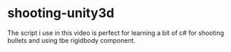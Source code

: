 # shooting-unity3d
 The script i use in this video is perfect for learning a bit of c# for shooting bullets and using tbe rigidbody component.
